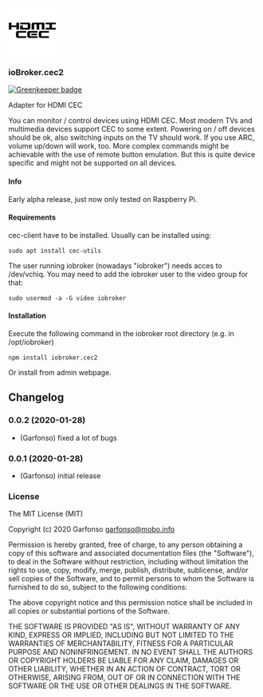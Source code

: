 ![Logo](admin/cec2.png)
### ioBroker.cec2

[![Greenkeeper badge](https://badges.greenkeeper.io/iobroker-community-adapters/ioBroker.cec2.svg)](https://greenkeeper.io/)

Adapter for HDMI CEC

You can monitor / control devices using HDMI CEC. Most modern TVs and multimedia devices support CEC to some extent.
Powering on / off devices should be ok, also switching inputs on the TV should work. If you use ARC, volume up/down
will work, too.
More complex commands might be achievable with the use of remote button emulation. But this is quite device specific
and might not be supported on all devices.

#### Info
Early alpha release, just now only tested on Raspberry Pi.

#### Requirements
cec-client have to be installed. Usually can be installed using:
```
sudo apt install cec-utils
```

The user running iobroker (nowadays "iobroker") needs acces to /dev/vchiq. You may need to add the iobroker user to the 
video group for that:
```
sudo usermod -a -G video iobroker
```

#### Installation
Execute the following command in the iobroker root directory (e.g. in /opt/iobroker)
```
npm install iobroker.cec2
```

Or install from admin webpage.

## Changelog

### 0.0.2 (2020-01-28)
* (Garfonso) fixed a lot of bugs

### 0.0.1 (2020-01-28)
* (Garfonso) initial release


### License
The MIT License (MIT)

Copyright (c) 2020 Garfonso <garfonso@mobo.info>

Permission is hereby granted, free of charge, to any person obtaining a copy
of this software and associated documentation files (the "Software"), to deal
in the Software without restriction, including without limitation the rights
to use, copy, modify, merge, publish, distribute, sublicense, and/or sell
copies of the Software, and to permit persons to whom the Software is
furnished to do so, subject to the following conditions:

The above copyright notice and this permission notice shall be included in
all copies or substantial portions of the Software.

THE SOFTWARE IS PROVIDED "AS IS", WITHOUT WARRANTY OF ANY KIND, EXPRESS OR
IMPLIED, INCLUDING BUT NOT LIMITED TO THE WARRANTIES OF MERCHANTABILITY,
FITNESS FOR A PARTICULAR PURPOSE AND NONINFRINGEMENT. IN NO EVENT SHALL THE
AUTHORS OR COPYRIGHT HOLDERS BE LIABLE FOR ANY CLAIM, DAMAGES OR OTHER
LIABILITY, WHETHER IN AN ACTION OF CONTRACT, TORT OR OTHERWISE, ARISING FROM,
OUT OF OR IN CONNECTION WITH THE SOFTWARE OR THE USE OR OTHER DEALINGS IN
THE SOFTWARE.
